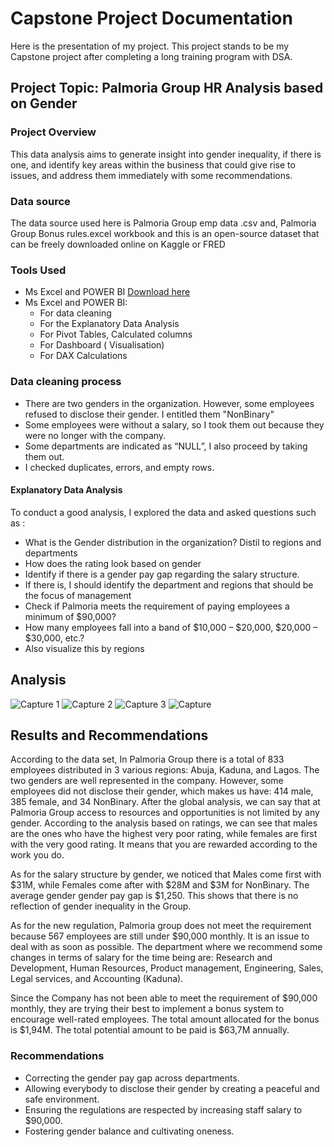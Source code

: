 # Capstone Project Documentation 
Here is the presentation of my project.
This project stands to be my Capstone project after completing a long training program with DSA.

## Project Topic: Palmoria Group HR Analysis based on Gender

### Project Overview
This data analysis aims to generate insight into gender inequality, if there is one, and identify 
key areas within the business that could give rise to issues, and address them immediately with some recommendations.

### Data source 
The data source used here is Palmoria Group emp data .csv and, Palmoria Group Bonus rules.excel workbook and this is an open-source dataset that can be freely downloaded online on Kaggle or FRED

### Tools Used 
- Ms Excel and POWER BI [Download here](https://www.microsoft.com)
- Ms Excel and POWER BI:
   - For data cleaning
   - For the Explanatory Data Analysis
   - For Pivot Tables, Calculated columns
   - For Dashboard ( Visualisation)
   - For DAX Calculations

### Data cleaning process
- There are two genders in the organization. However, some employees 
refused to disclose their gender. I entitled them "NonBinary"
- Some employees were without a salary, so I took them out because they were no longer with the company.
- Some departments are indicated as “NULL”, I also proceed by taking them out.
- I checked duplicates, errors, and empty rows.


#### Explanatory Data Analysis
To conduct a good analysis, I explored the data and asked questions such as :
- What is the Gender distribution in the organization? Distil to regions and 
departments 
- How does the rating look based on gender
- Identify if there is a gender pay gap regarding the salary structure.
- If there is, I should identify the department and regions that should be the focus of 
management
- Check if Palmoria meets the requirement of paying employees a minimum of $90,000? 
- How many employees fall into a band of $10,000 – $20,000, $20,000 – $30,000, 
etc.? 
- Also visualize this by regions


## Analysis 
![Capture 1](https://github.com/user-attachments/assets/4be020d7-cffc-4704-9cd9-a628bf327b78)
![Capture 2](https://github.com/user-attachments/assets/a7197305-e20a-4552-9440-4da4a31c98d2)
![Capture 3](https://github.com/user-attachments/assets/9ceeef7d-d52d-44f3-a9e1-c294fecd8a12)
![Capture](https://github.com/user-attachments/assets/0886dc15-e632-48a9-95b5-cff0c345c481)


## Results and Recommendations
According to the data set, In Palmoria Group there is a total of 833 employees distributed in 3 various regions: Abuja, Kaduna, and Lagos.
The two genders are well represented in the company. However, some employees did not disclose their gender, which makes us have: 414 male, 385 female, and 34 NonBinary.
After the global analysis, we can say that at Palmoria Group access to resources and opportunities is not limited by any gender. According to the analysis based on ratings, we can see that males are the ones who have the highest very poor rating, while females are first with the very good rating. It means that you are rewarded according to the work you do. 

As for the salary structure by gender, we noticed that Males come first with $31M, while Females come after with $28M and $3M for NonBinary. The average gender gender pay gap is $1,250. This shows that there is no reflection of gender inequality in the Group. 

As for the new regulation, Palmoria group does not meet the requirement because 567 employees are still under $90,000 monthly. It is an issue to deal with as soon as possible. 
The department where we recommend some changes in terms of salary for the time being are: Research and Development, Human Resources, Product management, Engineering, Sales, Legal services, and Accounting (Kaduna).

Since the Company has not been able to meet the requirement of $90,000 monthly, they are trying their best to implement a bonus system to encourage well-rated employees.
The total amount allocated for the bonus is $1,94M. The total potential amount to be paid is $63,7M annually.


### Recommendations
- Correcting the gender pay gap across departments.
- Allowing everybody to disclose their gender by  creating a peaceful and safe environment.
- Ensuring the regulations are respected by increasing staff salary to $90,000.
- Fostering gender balance and cultivating oneness.
  


